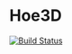 Hoe3D
=====

[![Build Status](https://travis-ci.org/HeimdallTeam/Hoe3D.svg?branch=master)](https://travis-ci.org/HeimdallTeam/Hoe3D)
